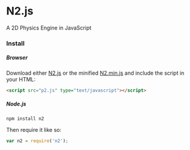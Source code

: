 # N2.js
A 2D Physics Engine in JavaScript

### Install
##### Browser
Download either [N2.js](build/N2.js) or the minified [N2.min.js](build/N2.min.js) and include the script in your HTML:
```html
<script src="p2.js" type="text/javascript"></script>
```

##### Node.js
```
npm install n2
```
Then require it like so:
```js
var n2 = require('n2');
```
